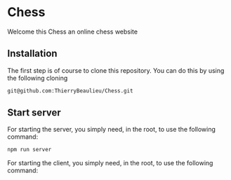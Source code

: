 # Chess

Welcome this Chess an online chess website

## Installation
The first step is of course to clone this repository. You can do this by using the following cloning 

```bat
git@github.com:ThierryBeaulieu/Chess.git
```

## Start server

For starting the server, you simply need, in the root, to use the following command:
```bat
npm run server
```

For starting the client, you simply need, in the root, to use the following command:
